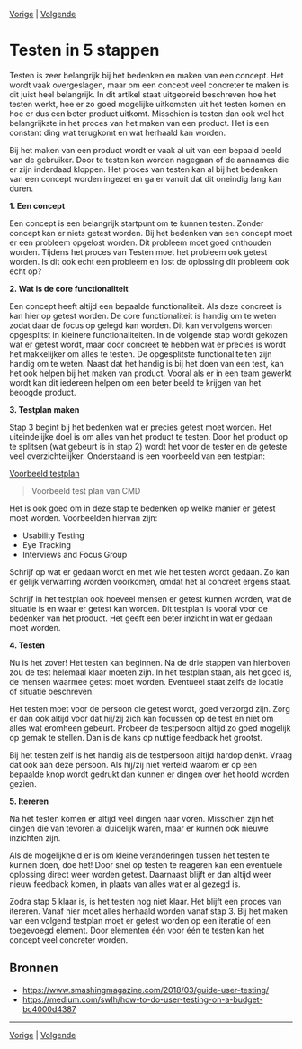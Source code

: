[Vorige](/Artikelen/Nivea_artikel.md) | [Volgende](/Artikelen/De_eeuwige_discussie_artikel.md)

# Testen in 5 stappen
 
Testen is zeer belangrijk bij het bedenken en maken van een concept. Het wordt vaak overgeslagen, maar om een concept veel concreter te maken is dit juist heel belangrijk. In dit artikel staat uitgebreid beschreven hoe het testen werkt, hoe er zo goed mogelijke uitkomsten uit het testen komen en hoe er dus een beter product uitkomt. Misschien is testen dan ook wel het belangrijkste in het proces van het maken van een product. Het is een constant ding wat terugkomt en wat herhaald kan worden. 
 
Bij het maken van een product wordt er vaak al uit van een bepaald beeld van de gebruiker. Door te testen kan worden nagegaan of de aannames die er zijn inderdaad kloppen. Het proces van testen kan al bij het bedenken van een concept worden ingezet en ga er vanuit dat dit oneindig lang kan duren. 
 
**1. Een concept**
 
Een concept is een belangrijk startpunt om te kunnen testen. Zonder concept kan er niets getest worden. Bij het bedenken van een concept moet er een probleem opgelost worden. Dit probleem moet goed onthouden worden. Tijdens het proces van Testen moet het probleem ook getest worden. Is dit ook echt een probleem en lost de oplossing dit probleem ook echt op?
 
 
**2. Wat is de core functionaliteit**
 
Een concept heeft altijd een bepaalde functionaliteit. Als deze concreet is kan hier op getest worden. De core functionaliteit is handig om te weten zodat daar de focus op gelegd kan worden. Dit kan vervolgens worden opgesplitst in kleinere functionaliteiten. In de volgende stap wordt gekozen wat er getest wordt, maar door concreet te hebben wat er precies is wordt het makkelijker om alles te testen. 
De opgesplitste functionaliteiten zijn handig om te weten. Naast dat het handig is bij het doen van een test, kan het ook helpen bij het maken van product. Vooral als er in een team gewerkt wordt kan dit iedereen helpen om een beter beeld te krijgen van het beoogde product.
 
**3. Testplan maken**
 
Stap 3 begint bij het bedenken wat er precies getest moet worden. Het uiteindelijke doel is om alles van het product te testen. Door het product op te splitsen (wat gebeurt is in stap 2) wordt het voor de tester en de geteste veel overzichtelijker. Onderstaand is een voorbeeld van een testplan:

[Voorbeeld testplan](images/Testplan.pdf)
> Voorbeeld test plan van CMD
 
Het is ook goed om in deze stap te bedenken op welke manier er getest moet worden. Voorbeelden hiervan zijn:

* Usability Testing
* Eye Tracking
* Interviews and Focus Group
 
Schrijf op wat er gedaan wordt en met wie het testen wordt gedaan. Zo kan er gelijk verwarring worden voorkomen, omdat het al concreet ergens staat.
 
Schrijf in het testplan ook hoeveel mensen er getest kunnen worden, wat de situatie is en waar er getest kan worden. Dit testplan is vooral voor de bedenker van het product. Het geeft een beter inzicht in wat er gedaan moet worden.
 
**4. Testen**
 
Nu is het zover! Het testen kan beginnen. Na de drie stappen van hierboven zou de test helemaal klaar moeten zijn. In het testplan staan, als het goed is, de mensen waarmee getest moet worden. Eventueel staat zelfs de locatie of situatie beschreven. 
 
Het testen moet voor de persoon die getest wordt, goed verzorgd zijn. Zorg er dan ook altijd voor dat hij/zij zich kan focussen op de test en niet om alles wat eromheen gebeurt. Probeer de testpersoon altijd zo goed mogelijk op gemak te stellen. Dan is de kans op nuttige feedback het grootst. 
 
Bij het testen zelf is het handig als de testpersoon altijd hardop denkt. Vraag dat ook aan deze persoon. Als hij/zij niet verteld waarom er op een bepaalde knop wordt gedrukt dan kunnen er dingen over het hoofd worden gezien. 
 
**5. Itereren**
 
Na het testen komen er altijd veel dingen naar voren. Misschien zijn het dingen die van tevoren al duidelijk waren, maar er kunnen ook nieuwe inzichten zijn. 
 
Als de mogelijkheid er is om kleine veranderingen tussen het testen te kunnen doen, doe het! Door snel op testen te reageren kan een eventuele oplossing direct weer worden getest. Daarnaast blijft er dan altijd weer nieuw feedback komen, in plaats van alles wat er al gezegd is.
 
Zodra stap 5 klaar is, is het testen nog niet klaar. Het blijft een proces van itereren. Vanaf hier moet alles herhaald worden vanaf stap 3. Bij het maken van een volgend testplan moet er getest worden op een iteratie of een toegevoegd element. Door elementen één voor één te testen kan het concept veel concreter worden.

## Bronnen

* https://www.smashingmagazine.com/2018/03/guide-user-testing/
* https://medium.com/swlh/how-to-do-user-testing-on-a-budget-bc4000d4387

---

[Vorige](/Artikelen/Nivea_artikel.md) | [Volgende](/Artikelen/De_eeuwige_discussie_artikel.md)
